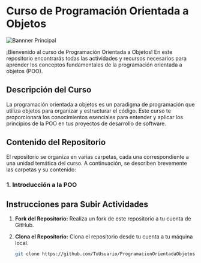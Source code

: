 # Curso de Programación Orientada a Objetos

![Bannner Principal](images/banner.jpg)

¡Bienvenido al curso de Programación Orientada a Objetos! En este repositorio encontrarás todas las actividades y recursos necesarios para aprender los conceptos fundamentales de la programación orientada a objetos (POO).

## Descripción del Curso

La programación orientada a objetos es un paradigma de programación que utiliza objetos para organizar y estructurar el código. Este curso te proporcionará los conocimientos esenciales para entender y aplicar los principios de la POO en tus proyectos de desarrollo de software.

## Contenido del Repositorio

El repositorio se organiza en varias carpetas, cada una correspondiente a una unidad temática del curso. A continuación, se describen brevemente las carpetas y su contenido:

### 1. **Introducción a la POO**


## Instrucciones para Subir Actividades

1. **Fork del Repositorio:** Realiza un fork de este repositorio a tu cuenta de GitHub.

2. **Clona el Repositorio:** Clona el repositorio desde tu cuenta a tu máquina local.

   ```bash
   git clone https://github.com/TuUsuario/ProgramacionOrientadaObjetos.git
